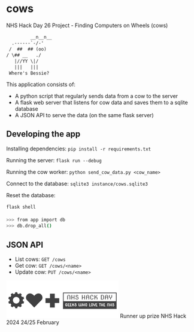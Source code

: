 # cows

NHS Hack Day 26 Project - Finding Computers on Wheels (cows)


             __n__n__
      .------`-/-'
     /  ##  ## (oo)
    / \## __   ./
       |//YY \|/
       |||   |||
     Where's Bessie?

This application consists of:

* A python script that regularly sends data from a cow to the server
* A flask web server that listens for cow data and saves them to a sqlite database
* A JSON API to serve the data (on the same flask server)

## Developing the app

Installing dependencies:
`pip install -r requirements.txt`

Running the server:
`flask run --debug`

Running the cow worker:
`python send_cow_data.py <cow_name>`

Connect to the database:
`sqlite3 instance/cows.sqlite3`

Reset the database:
```sh
flask shell

>>> from app import db
>>> db.drop_all()
```

## JSON API

* List cows: `GET /cows`
* Get cow: `GET /cows/<name>`
* Update cow: `PUT /cows/<name>`

![alt text](https://github.com/hjheath/cows/blob/main/static/nhshacklogo.png)
Runner up prize NHS Hack 2024 24/25 February
